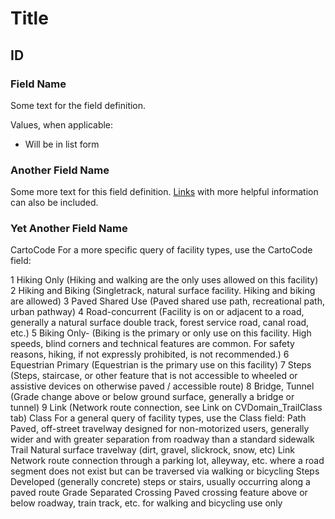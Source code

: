 # Title

## ID

### Field Name

Some text for the field definition.

Values, when applicable:

- Will be in list form

### Another Field Name

Some more text for this field definition. [Links](https://www.youtube.com/watch?v=dQw4w9WgXcQ) with more helpful information can also be included.

### Yet Another Field Name

<!--- Fields with no current definitions will have a comment on them, so that they can be filled in later. -->

CartoCode
For a more specific query of facility types, use the CartoCode field:

1
Hiking Only (Hiking and walking are the only uses allowed on this facility)
2
Hiking and Biking (Singletrack, natural surface facility. Hiking and biking are allowed)
3
Paved Shared Use (Paved shared use path, recreational path, urban pathway)
4
Road-concurrent (Facility is on or adjacent to a road, generally a natural surface double track, forest service road, canal road, etc.)
5
Biking Only- (Biking is the primary or only use on this facility. High speeds, blind corners and technical features are common. For safety reasons, hiking, if not expressly prohibited, is not recommended.)
6
Equestrian Primary (Equestrian is the primary use on this facility)
7
Steps (Steps, staircase, or other feature that is not accessible to wheeled or assistive devices on otherwise paved / accessible route)
8
Bridge, Tunnel (Grade change above or below ground surface, generally a bridge or tunnel)
9
Link (Network route connection, see Link on CVDomain_TrailClass tab)
Class
For a general query of facility types, use the Class field:
Path
Paved, off-street travelway designed for non-motorized users, generally wider and with greater separation from roadway than a standard sidewalk
Trail
Natural surface travelway (dirt, gravel, slickrock, snow, etc)
Link
Network route connection through a parking lot, alleyway, etc. where a road segment does not exist but can be traversed via walking or bicycling
Steps
Developed (generally concrete) steps or stairs, usually occurring along a paved route
Grade Separated Crossing
Paved crossing feature above or below roadway, train track, etc. for walking and bicycling use only
